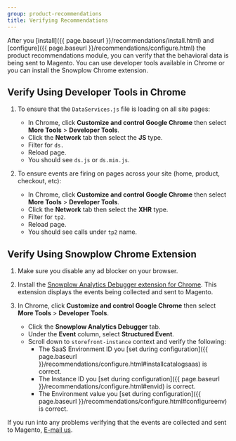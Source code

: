 ```yaml
---
group: product-recommendations
title: Verifying Recommendations
---
```


After you [install]({{ page.baseurl }}/recommendations/install.html) and [configure]({{ page.baseurl }}/recommendations/configure.html) the product recommendations module, you can verify that the behavioral data is being sent to Magento. You can use developer tools available in Chrome or you can install the Snowplow Chrome extension.

## Verify Using Developer Tools in Chrome

1. To ensure that the `DataServices.js` file is loading on all site pages:

    -  In Chrome, click **Customize and control Google Chrome** then select **More Tools** > **Developer Tools**.
    -  Click the **Network** tab then select the **JS** type.
    -  Filter for `ds.`
    -  Reload page.
    -  You should see `ds.js` or `ds.min.js`.

1. To ensure events are firing on pages across your site (home, product, checkout, etc):

    -  In Chrome, click **Customize and control Google Chrome** then select **More Tools** > **Developer Tools**.
    -  Click the **Network** tab then select the **XHR** type.
    -  Filter for `tp2`.
    -  Reload page.
    -  You should see calls under `tp2` name.

## Verify Using Snowplow Chrome Extension

1. Make sure you disable any ad blocker on your browser.

1. Install the [Snowplow Analytics Debugger extension for Chrome](https://chrome.google.com/webstore/detail/snowplow-analytics-debugg/jbnlcgeengmijcghameodeaenefieedm). This extension displays the events being collected and sent to Magento.

1. In Chrome, click **Customize and control Google Chrome** then select **More Tools** > **Developer Tools**.

    -  Click the **Snowplow Analytics Debugger** tab.
    -  Under the **Event** column, select **Structured Event**.
    -  Scroll down to `storefront-instance` context and verify the following:
          -  The SaaS Environment ID you [set during configuration]({{ page.baseurl }}/recommendations/configure.html#installcatalogsaas) is correct.
          -  The Instance ID you [set during configuration]({{ page.baseurl }}/recommendations/configure.html#envid) is correct.
          -  The Environment value you [set during configuration]({{ page.baseurl }}/recommendations/configure.html#configureenv) is correct.

If you run into any problems verifying that the events are collected and sent to Magento, <a href="mailto:magento-product-recs-feedback@adobe.com">E-mail us</a>.
